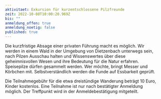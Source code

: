 ```yaml
---
aktivitaet: Exkursion für kurzentschlossene Pilzfreunde
zeit: 2022-10-08T10:00:20.969Z
bis: ""
anmeldung_offen: true
anmeldung_noetig: false
published: true
---
```

Die kurzfristige Absage einer privaten Führung macht es möglich. Wir werden in einem Wald in der Umgebung von Dietzenbach unterwegs sein, nach Pilzen Ausschau halten und Wissenswertes über diese geheimnisvollen Wesen und ihre Bedeutung für die Natur erfahren. Speisepilze dürfen gesammelt werden. Wer möchte, bringt Messer und Körbchen mit. Selbstverständlich werden die Funde auf Essbarkeit geprüft.

Die Teilnahmegebühr für die etwa dreistündige Wanderung beträgt 10 Euro, Kinder kostenlos. Eine Teilnahme ist nur nach bestätigter Anmeldung möglich. Der Treffpunkt wird in der Anmeldebestätigung mitgeteilt.